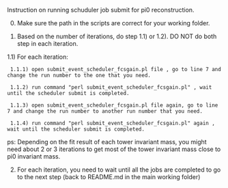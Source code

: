 Instruction on running schuduler job submit for pi0 reconstruction.

0) Make sure the path in the scripts are correct for your working folder.

1) Based on the number of iterations, do step 1.1) or 1.2). DO NOT do both step in each iteration.

1.1) For each iteration: 

	 1.1.1) open submit_event_scheduler_fcsgain.pl file , go to line 7 and change the run number to the one that you need.

	 1.1.2) run command "perl submit_event_scheduler_fcsgain.pl" , wait until the scheduler submit is completed.

	 1.1.3) open submit_event_scheduler_fcsgain.pl file again, go to line 7 and change the run number to another run number that you need.

	 1.1.4) run command "perl submit_event_scheduler_fcsgain.pl" again , wait until the scheduler submit is completed.

ps: Depending on the fit result of each tower invariant mass, you might need about 2 or 3 iterations to get most of the tower invariant mass close to pi0 invariant mass.


2) For each iteration, you need to wait until all the jobs are completed to go to the next step (back to README.md in the main working folder)






